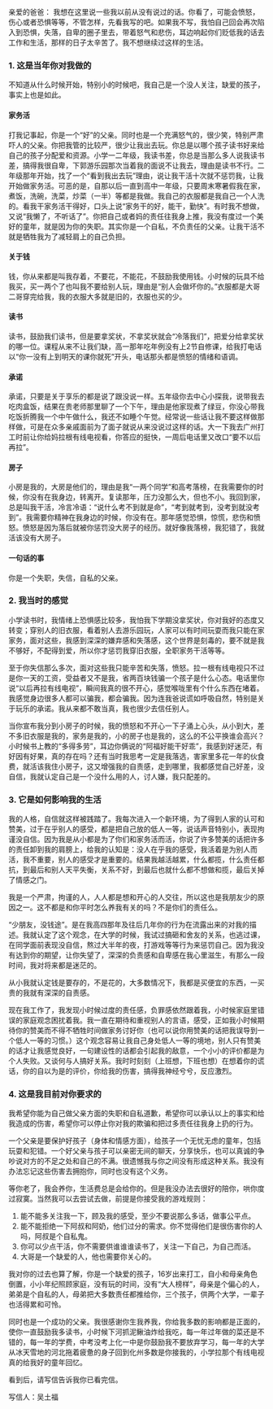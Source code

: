 亲爱的爸爸：
我想在这里说一些我以前从没有说过的话。你看了，可能会愤怒，伤心或者恐惧等等，不管怎样，先看我写的吧。如果我不写，我怕自己回会再次陷入到恐惧，失落，自卑的圈子里去，带着怒气和悲伤，耳边响起你们贬低我的话去工作和生活，那样的日子太辛苦了。我不想继续过这样的生活。

### 1. 这是当年你对我做的
不知道从什么时候开始，特别小的时候吧，我自己是一个没人关注，缺爱的孩子，事实上也是如此。
#### 家务活
 
打我记事起，你是一个“好”的父亲。同时也是一个充满怒气的，很少笑，特别严肃吓人的父亲。你把我管的比较严，很少让我出去玩。你总是以哪个孩子读书好来给自己的孩子分配爱和资源。小学一二年级，我读书差，你总是当那么多人说我读书差，搞得我很自卑，下郭游乐园那次当着我的面说不让我去，理由是读书不行。二年级那年开始，找了一个“看到我出去玩”理由，说让我干活十次就不惩罚我，让我开始做家务活。可恶的是，自那以后一直到高中一年级，只要周末寒暑假我在家，煮饭，洗碗，洗菜，炒菜（一半）等都是我做。我自己的衣服都是我自己一个人洗的。看我干家务活干得好，口头上说“家务干的好，能干，勤快”。有时我不想做，又说“我懒了，不听话了”。你把自己或者妈的责任往我身上推，我没有度过一个美好的童年，就是因为你的失职。其实你是一个自私，不负责任的父亲。让我干活不就是牺牲我为了减轻肩上的自己负担。

#### 关于钱
钱，你从来都是叫我存着，不要花，不能花，不鼓励我使用钱。小时候的玩具不给我买，买一两个了也叫我不要给别人玩，理由是“别人会做坏你的。”衣服都是大哥二哥穿完给我，我的衣服大多就是旧的，衣服也买的少。
#### 读书
读书，鼓励我们读书，但是要拿奖状，不拿奖状就会“冷落我们”，把爱分给拿奖状的哪一位。课程从来不让我们缺，高一那年吃年例没有上2节自修课，给我打电话以“你一没有上到明天的课你就死”开头，电话那头都是愤怒的情绪和语调。
#### 承诺
承诺，只要是关于享乐的都是说了跟没说一样。五年级你去中心小探我，说带我去吃肉盒饭，结果在贵老师那里聊了一个下午，理由是他家现煮了绿豆，你没心带我吃饭折腾我一个中午做什么，我还不如睡个午觉。经常说一些话让我不要这样做那样做，可是在众多亲戚面前为了面子就说从来没说过这样的话。大一下我去广州打工时前让你给妈拉根有线电视看，你答应的挺快，一周后电话里又改口“要不以后再拉”。
#### 房子
小房是我的，大房是他们的，理由是我“一两个同学”和高考落榜，在我需要你的时候，你没有在我身边，转离开。复读那年，压力没那么大，但也不小。我回到家，总是叫我干活，冷言冷语：“说什么考不到就是命”，“考到就考到，没考到就没考到”。我需要你精神在我身边的时候，你没有在。那年感觉恐惧，惊慌，悲伤和愤怒。愤怒是因为落后就被你惩罚没大房子的经历。就好像我落榜，我犯错了，我就活该没有大房子。
#### 一句话的事
你是一个失职，失信，自私的父亲。


### 2. 我当时的感觉
小学读书时，我情绪上恐惧感比较多，我怕我下学期没拿奖状，你对我好的态度又转变；穿别人的旧衣服，看着别人去游乐园玩，人家可以有时间玩耍而我只能在家家务，面对这些，我感到深深的嫌弃感和失落感，这个世界是刻毒的，要不就是我不够好，不配得到爱，所以你才惩罚我穿旧衣服，全职家务干活等等。


至于你失信那么多次，面对这些我只能辛苦和失落，愤怒。拉一根有线电视只不过是你一天的工资，受益者又不是我，省两百块钱骗一个孩子是什么心态。电话里你说“以后再拉有线电视”，瞬间我真的很不开心，感觉喉咙里有个什么东西在堵着。我感觉身边很多人都可以骗我，都会骗我。因为连我爸说谎如呼吸自然，特别是关于玩乐的承诺。我从来都不敢当真，我也很少去信任别人。

当你宣布我分到小房子的时候，我的愤怒和不开心一下子涌上心头，从小到大，差不多旧衣服是我的，家务是我的，小的房子也是我的，这么的不公平换谁会高兴？小时候书上教的“多得多劳”，耳边你俩说的“阿福好能干好乖”，我感到好迷茫，有好因有好果，真的存在吗？还有当时我思考一定是我落选，害家里多花一年的伙食费，就活该我住小房子，这又增强我的自责感，走到哪里，我都感觉自己好差，没自信，我就认定自己是一个没什么用的人，讨人嫌，我只配差的。

### 3. 它是如何影响我的生活

我的人格，自信就这样被践踏了。我每次进入一个新环境，为了得到人家的认可和赞美，过于在乎别人的感受，都是把自己放的低人一等，说话声音特别小，表现拘谨没自信。因为我是从小都是为了你们和家务活而活，你说了许多赞美的话把许多的责任卸到我的肩膀上，给我的认知是：没人在乎我的感受，我活着是为别人而活，我不重要，别人的感受才是重要的。结果我越活越累，什么都揽，什么责任都抗，到最后和别人天平失衡，关系不好，到最后也就什么都不想做和揽，最后关掉了情感之门。

我是一个严肃，拘谨的人，人人都是想和开心的人交往，所以这也是我朋友少的原因之一。这不都是和你平时怎么养我有关的吗？不是你们的责任么。

“少朋友，没钱途”。是在我高四那年及往后几年你的行为在流露出来的对我的描述。我就认定了这个观念，在大学的时候，我试过搞砸和舍友的关系，也逃过课，在同学面前表现没自信，熬过大半年的夜，打游戏等等行为来惩罚自己。因为我没有达到你的期望，让你失望了，深深的负责感和自卑感在我心里滋生，有那么一段时间，我对将来都是迷茫的。

从小我就认定钱是要存的，不是花的，大多数情况下，我都是买便宜的东西，一买贵的我就有深深的自责感。

现在我工作了，我发现小时候过度的责任感，负罪感依然跟着我，小时候家庭里错误的家庭观念困扰着我。我一直在期待和重视别人的言语，感受，正如我小时候期待你的赞美而不得不牺牲时间做家务讨好你（也可以说你用赞美的话把我误导到一个低人一等的习惯。）这个观念容易让我自己身处低人一等的境地，别人只有赞美的话才让我感觉良好，一句建设性的话都会引起我的敌意，一个小小的评价都是为个人失败。又谈何与人搞好关系。我时时刻刻（上班想，下班也想）在想着你的谎话，你的自以为是的评价，你给我的伤害，搞得我神经兮兮，反应激烈。


### 4. 这是我目前对你要求的

我希望你能为自己做父亲方面的失职和自私道歉，希望你可以承认以上的事实和给我造成的伤害，希望你可以停止你对我的欺骗和把过多责任往我身上扔的行为。

一个父亲是要保护好孩子（身体和情感方面），给孩子一个无忧无虑的童年，包括玩耍和犯错。一个好父亲与孩子可以亲密无间的聊天，分享快乐，也可以真诚的争吵说对方的不足之处和自己的不满。很遗憾我与你之间没有形成这种关系。我没有办法忘记这些伤害去拥抱你，同时也没有这个义务。

等你老了，我会养你，生活费总是会给你的。但是我没办法去很好的陪你，哄你度过寂寞。当然我可以去尝试去做，前提是你接受我的游戏规则：

1. 能不能多关注我一下，顾及我的感受，至少不要说那么多话，做事公平点。
2. 能不能拒绝一下阿叔和阿奶，他们过分的需求。你不觉得他们是很伤害你的人吗，阿叔是个自私鬼。
3. 你可以少点干活，你不需要供谁谁谁读书了，关注一下自己，为自己而活。
4. 大哥是一个缺爱的人，他也需要你关心的。

我对你的过去也算了解，你是一个缺爱的孩子，16岁出来打工，自小和母亲角色倒置，小小年纪照顾家庭，没有玩的时间，没有“大人榜样”，母亲是个偏心的人，弟弟是个自私的人，母弟把大多数责任都推给你，三个孩子，供两个大学，一辈子也活得累和可怜。

同时也是一个成功的父亲。我很感谢你生我养我，你给我多数的影响都是正面的，使你一直鼓励我多读书，小时候下河抓泥鳅油炸给我吃，每一年过年做的菜还是不错的，每一年的学费，中考没考上化一中是你鼓励我不要放弃学习，每一年的大学从冰天雪地的河北拖着疲惫的身子回到化州多数是你接我的，小学拉那个有线电视真的给我好的童年回忆。

看到后，请写信告诉我你已看完信。

 写信人：吴土福



